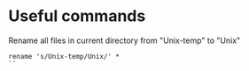 # Useful commands

Rename all files in current directory from "Unix-temp" to "Unix"
```
rename 's/Unix-temp/Unix/' *
``
